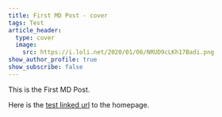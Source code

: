 ```yaml
---
title: First MD Post - cover
tags: Test
article_header:
  type: cover
  image:
    src: https://i.loli.net/2020/01/06/NRUD9cLKh17Badi.png
show_author_profile: true
show_subscribe: false
---
```


This is the First MD Post.

Here is the [test linked url](https://zmei.moe) to the homepage.